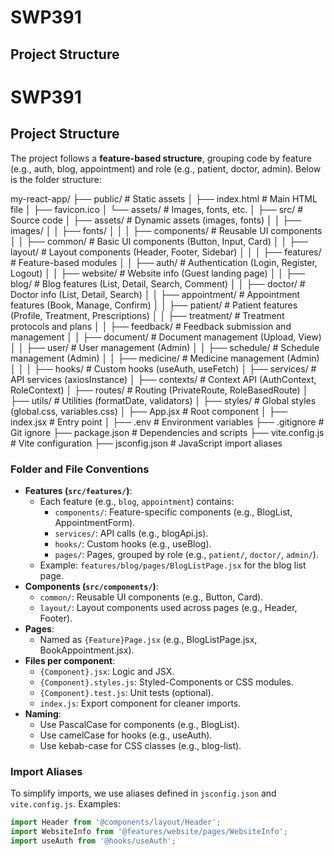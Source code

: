 
# SWP391
## Project Structure

  # SWP391
  ## Project Structure

  The project follows a **feature-based structure**, grouping code by feature (e.g., auth, blog, appointment) and role (e.g., patient, doctor, admin). Below is the folder structure:


  my-react-app/
  ├── public/                     # Static assets
  │   ├── index.html             # Main HTML file
  │   ├── favicon.ico
  │   └── assets/                # Images, fonts, etc.
  │
  ├── src/                       # Source code
  │   ├── assets/                # Dynamic assets (images, fonts)
  │   │   ├── images/
  │   │   ├── fonts/
  │   │
  │   ├── components/            # Reusable UI components
  │   │   ├── common/           # Basic UI components (Button, Input, Card)
  │   │   ├── layout/           # Layout components (Header, Footer, Sidebar)
  │   │
  │   ├── features/             # Feature-based modules
  │   │   ├── auth/             # Authentication (Login, Register, Logout)
  │   │   ├── website/          # Website info (Guest landing page)
  │   │   ├── blog/             # Blog features (List, Detail, Search, Comment)
  │   │   ├── doctor/           # Doctor info (List, Detail, Search)
  │   │   ├── appointment/      # Appointment features (Book, Manage, Confirm)
  │   │   ├── patient/          # Patient features (Profile, Treatment, Prescriptions)
  │   │   ├── treatment/        # Treatment protocols and plans
  │   │   ├── feedback/         # Feedback submission and management
  │   │   ├── document/         # Document management (Upload, View)
  │   │   ├── user/             # User management (Admin)
  │   │   ├── schedule/         # Schedule management (Admin)
  │   │   ├── medicine/         # Medicine management (Admin)
  │   │
  │   ├── hooks/                # Custom hooks (useAuth, useFetch)
  │   ├── services/             # API services (axiosInstance)
  │   ├── contexts/             # Context API (AuthContext, RoleContext)
  │   ├── routes/               # Routing (PrivateRoute, RoleBasedRoute)
  │   ├── utils/                # Utilities (formatDate, validators)
  │   ├── styles/               # Global styles (global.css, variables.css)
  │   ├── App.jsx               # Root component
  │   ├── index.jsx             # Entry point
  │
  ├── .env                      # Environment variables
  ├── .gitignore                # Git ignore
  ├── package.json              # Dependencies and scripts
  ├── vite.config.js            # Vite configuration
  ├── jsconfig.json             # JavaScript import aliases



  ### Folder and File Conventions

  - **Features (`src/features/`)**:
    - Each feature (e.g., `blog`, `appointment`) contains:
      - `components/`: Feature-specific components (e.g., BlogList, AppointmentForm).
      - `services/`: API calls (e.g., blogApi.js).
      - `hooks/`: Custom hooks (e.g., useBlog).
      - `pages/`: Pages, grouped by role (e.g., `patient/`, `doctor/`, `admin/`).
    - Example: `features/blog/pages/BlogListPage.jsx` for the blog list page.
  - **Components (`src/components/`)**:
    - `common/`: Reusable UI components (e.g., Button, Card).
    - `layout/`: Layout components used across pages (e.g., Header, Footer).
  - **Pages**:
    - Named as `{Feature}Page.jsx` (e.g., BlogListPage.jsx, BookAppointment.jsx).
  - **Files per component**:
    - `{Component}.jsx`: Logic and JSX.
    - `{Component}.styles.js`: Styled-Components or CSS modules.
    - `{Component}.test.js`: Unit tests (optional).
    - `index.js`: Export component for cleaner imports.
  - **Naming**:
    - Use PascalCase for components (e.g., BlogList).
    - Use camelCase for hooks (e.g., useAuth).
    - Use kebab-case for CSS classes (e.g., blog-list).

  ### Import Aliases

  To simplify imports, we use aliases defined in `jsconfig.json` and `vite.config.js`. Examples:

  ```jsx
  import Header from '@components/layout/Header';
  import WebsiteInfo from '@features/website/pages/WebsiteInfo';
  import useAuth from '@hooks/useAuth';



